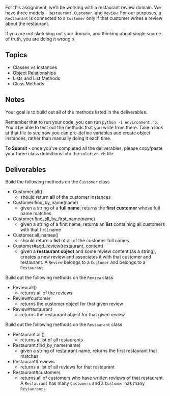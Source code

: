 For this assignment, we'll be working with a restaurant review domain. We have three models - `Restaurant`, `Customer`, and `Review`.  For our purposes, a `Restaurant` is connected to a `Customer` only if that customer writes a review about the restaurant.  

If you are not sketching out your domain, and thinking about single source of truth, you are doing it wrong :(

## Topics

* Classes vs Instances
* Object Relationships
* Lists and List Methods
* Class Methods

## Notes

Your goal is to build out all of the methods listed in the deliverables.

Remember that to run your code, you can run `python -i environment.rb`.  You'll be able to test out the methods that you write from there. Take a look at that file to see how you can pre-define variables and create object instances, rather than manually doing it each time.

**To Submit** - once you've completed all the deliverables, please copy/paste your three class definitions into the `solution.rb` file.

## Deliverables

Build the following methods on the `Customer` class

* Customer.all()
  * should return **all** of the customer instances
* Customer.find_by_name(name)
  * given a string of a **full name**, returns the **first customer** whose full name matches
* Customer.find_all_by_first_name(name)
  * given a string of a first name, returns an **list** containing all customers with that first name
* Customer.all_names()
  * should return a **list** of all of the customer full names
* Customer#add_review(restaurant, content)
  * given a **restaurant object** and some review content (as a string), creates a new review and associates it with that customer and restaurant. A `Review` belongs to a `Customer` and belongs to a `Restaurant`

Build out the following methods on the `Review` class

* Review.all()
  * returns all of the reviews
* Review#customer
  * returns the customer object for that given review
* Review#restaurant
  * returns the restaurant object for that given review

Build out the following methods on the `Restaurant` class

* Restaurant.all()
  * returns a list of all restaurants
* Restaurant.find_by_name(name)
  * given a string of restaurant name, returns the first restaurant that matches
* Restaurant#reviews
  * returns a list of all reviews for that restaurant
* Restaurant#customers
  * returns all of customers who have written reviews of that restaurant. A `Restaurant` has many `Customers` and a `Customer` has many `Restaurants`
